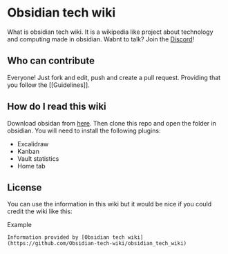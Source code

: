 # Obsidian tech wiki
What is obsidian tech wiki. It is a wikipedia like project about technology and computing made in obsidian.
Wabnt to talk? Join the [Discord](https://discord.gg/67HzRWj9FG)!

## Who can contribute
Everyone! Just fork and edit, push and create a pull request. Providing that you follow the [[Guidelines]].

## How do I read this wiki

Download obsidan from [here](https://obsidian.md/). Then clone this repo and open the folder in obsidian. You will need to install the following plugins:
- Excalidraw
- Kanban
- Vault statistics
- Home tab

## License
You can use the information in this wiki but it would be nice if you could credit the wiki like this:

Example

```
Information provided by [Obsidian tech wiki](https://github.com/Obsidian-tech-wiki/obsidian_tech_wiki)
```
